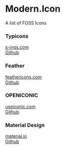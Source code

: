 # Modern.Icon
A list of FOSS Icons

### Typicons
<a href="https://www.s-ings.com/typicons/">s-ings.com</a><br>
<a href="https://github.com/stephenhutchings/typicons.font">Github</a>

### Feather
<a href="https://feathericons.com">feathericons.com</a><br>
<a href="https://github.com/feathericons/feather">Github</a>

### OPENICONIC
<a href="https://useiconic.com/open">useiconic.com</a><br>
<a href="https://github.com/iconic/open-iconic">Github</a>

### Material Design
<a href="https://material.io/tools/icons/">material.io</a><br>
<a href="https://github.com/google/material-design-icons">Github</a>
